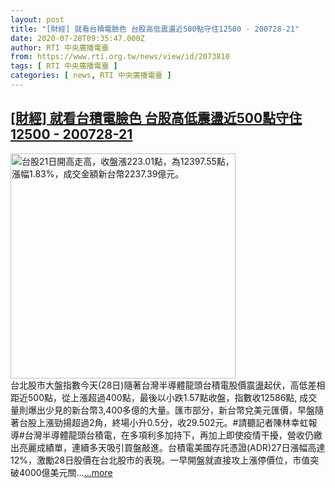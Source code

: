 ```yaml
---
layout: post
title: "[財經] 就看台積電臉色 台股高低震盪近500點守住12500 - 200728-21"
date: 2020-07-28T09:35:47.000Z
author: RTI 中央廣播電臺
from: https://www.rti.org.tw/news/view/id/2073810
tags: [ RTI 中央廣播電臺 ]
categories: [ news, RTI 中央廣播電臺 ]
---
```

<!--1595928947000-->
[[財經] 就看台積電臉色 台股高低震盪近500點守住12500 - 200728-21](https://www.rti.org.tw/news/view/id/2073810)
------

<div>
<img src="https://static.rti.org.tw/assets/thumbnails/2020/07/21/20200721000044M.jpg" width="360" alt="台股21日開高走高，收盤漲223.01點，為12397.55點，漲幅1.83%，成交金額新台幣2237.39億元。" title="台股21日開高走高，收盤漲223.01點，為12397.55點，漲幅1.83%，成交金額新台幣2237.39億元。"><br>台北股市大盤指數今天(28日)隨著台灣半導體龍頭台積電股價震盪起伏，高低差相距近500點，從上漲超過400點，最後以小跌1.57點收盤，指數收12586點, 成交量則爆出少見的新台幣3,400多億的大量。匯市部分，新台幣兌美元匯價，早盤隨著台股上漲勁揚超過2角，終場小升0.5分，收29.502元。#請聽記者陳林幸虹報導#台灣半導體龍頭台積電，在多項利多加持下，再加上即使疫情干擾，營收仍繳出亮麗成績單，連續多天吸引買盤敲進。台積電美國存託憑證(ADR)27日漲幅高達12%，激勵28日股價在台北股市的表現。一早開盤就直接攻上漲停價位，市值突破4000億美元關...<a target="_blank" href="https://www.rti.org.tw/news/view/id/2073810">...more</a>
</div>
